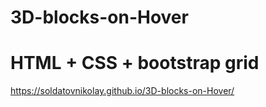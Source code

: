 # 3D-blocks-on-Hover

# HTML + CSS + bootstrap grid

https://soldatovnikolay.github.io/3D-blocks-on-Hover/

